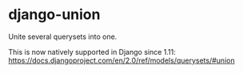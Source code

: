 django-union
============

Unite several querysets into one.

This is now natively supported in Django since 1.11: https://docs.djangoproject.com/en/2.0/ref/models/querysets/#union
